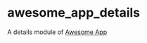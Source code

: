 # awesome_app_details

A details module of [Awesome App](https://github.com/januaripin/awesome-app)
